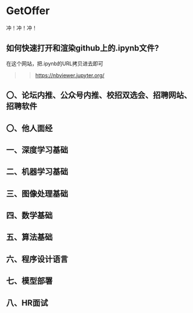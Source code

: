 # GetOffer
冲！冲！冲！

## 如何快速打开和渲染github上的.ipynb文件?
在这个网站，把.ipynb的URL拷贝进去即可
>>https://nbviewer.jupyter.org/

## 〇、论坛内推、公众号内推、校招双选会、招聘网站、招聘软件

## 〇、他人面经

## 一、深度学习基础

## 二、机器学习基础

## 三、图像处理基础

## 四、数学基础

## 五、算法基础

## 六、程序设计语言

## 七、模型部署

## 八、HR面试

